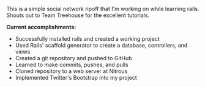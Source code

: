 

This is a simple social network ripoff that I'm working on while learning rails. 
Shouts out to Team Treehouse for the excellent tutorials.

**Current accomplishments:**
* Successfully installed rails and created a working project
* Used Rails' scaffold generator to create a database, controllers, and views
* Created a git repository and pushed to GitHub
* Learned to make commits, pushes, and pulls
* Cloned repository to a web server at Nitrous
* Implemented Twitter's Bootstrap into my project


